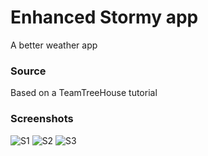 # Enhanced Stormy app
A better weather app

### Source
Based on a TeamTreeHouse tutorial

### Screenshots
![S1](https://github.com/domenicosolazzo/practice-swift/blob/master/Apps/EnhancedStormy/screenshots/Stormy.png)
![S2](https://github.com/domenicosolazzo/practice-swift/blob/master/Apps/EnhancedStormy/screenshots/Stormy2.png)
![S3](https://github.com/domenicosolazzo/practice-swift/blob/master/Apps/EnhancedStormy/screenshots/Stormy3.png)

